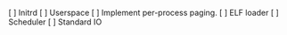 [ ] Initrd
[ ] Userspace
    [ ] Implement per-process paging. 
[ ] ELF loader
[ ] Scheduler
[ ] Standard IO
